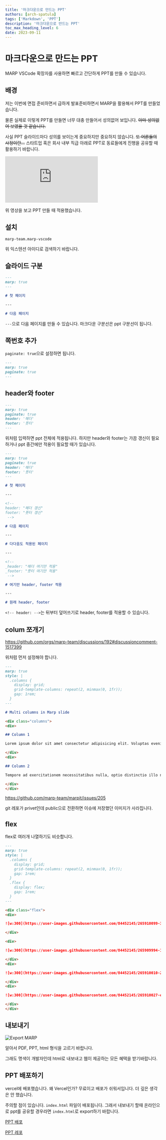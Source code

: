 ```yaml
---
title: '마크다운으로 만드는 PPT'
authors: [arch-spatula]
tags: ['Markdown', 'PPT']
description: '마크다운으로 만드는 PPT'
toc_max_heading_level: 6
date: 2023-09-11
---
```


# 마크다운으로 만드는 PPT

MARP VSCode 확장자를 사용하면 빠르고 간단하게 PPT를 만들 수 있습니다.

<!--truncate-->

## 배경

저는 이번에 면접 준비하면서 급하게 발표준비하면서 MARP을 활용해서 PPT를 만들었습니다.

물론 실제로 이렇게 PPT를 만들면 너무 대충 만들어서 성의없어 보입니다. ~~아마 성의없어 보였을 것 같습니다.~~

사실 PPT 슬라이드마다 성의를 보이는게 중요하지만 중요하지 않습니다. ~~또 어른들의 사정이란...~~ 스타트업 혹은 회사 내부 직급 아래로 PPT로 동료들에게 진행을 공유할 때 활용하기 바랍니다.

<iframe class="codepen" src="https://www.youtube.com/embed/Q2PCO0mKEaU" title="개발자를 위한 PPT 발표앱을 찾았다...!" frameborder="0" allow="accelerometer; autoplay; clipboard-write; encrypted-media; gyroscope; picture-in-picture; web-share" allowfullscreen></iframe>

위 영상을 보고 PPT 만들 때 적용했습니다.

## 설치

```
marp-team.marp-vscode
```

위 익스텐션 아이디로 검색하기 바랍니다.

## 슬라이드 구분

```md
---
marp: true
---

# 첫 페이지

---

# 다음 페이지
```

`---`으로 다음 페이지를 만들 수 있습니다. 마크다운 구분선은 ppt 구분선이 됩니다.

## 쪽번호 추가

`paginate: true`으로 설정하면 됩니다.

```md
---
marp: true
paginate: true
---
```

## header와 footer

```md
---
marp: true
paginate: true
header: '해더'
footer: '풋터'
---
```

위처럼 입력하면 ppt 전체에 적용됩니다. 하지만 header와 footer는 가끔 갱신이 필요하거나 ppt 중간에만 적용이 필요할 때가 있습니다.

```md
---
marp: true
paginate: true
header: '해더'
footer: '풋터'
---

# 첫 페이지

---

<!--
header: "해더 갱신"
footer: "풋터 갱신"
 -->

# 다음 페이지

---

# 다다음도 적용된 페이지

---

<!--
_header: "해더 여기만 적용"
_footer: "풋터 여기만 적용"
 -->

# 여기만 header, footer 적용

---

# 원래 header, footer
```

`<!-- header: -->`는 뒤부터 덮어쓰기로 header, footer를 적용할 수 있습니다.

## colum 쪼개기

https://github.com/orgs/marp-team/discussions/192#discussioncomment-1517399

위처럼 먼저 설정해야 합니다.

```md
---
marp: true
style: |
  .columns {
    display: grid;
    grid-template-columns: repeat(2, minmax(0, 1fr));
    gap: 1rem;
  }
---

# Multi columns in Marp slide

<div class="columns">
<div>

## Column 1

Lorem ipsum dolor sit amet consectetur adipisicing elit. Voluptas eveniet, corporis commodi vitae accusamus obcaecati dolor corrupti eaque id numquam officia velit sapiente incidunt dolores provident laboriosam praesentium nobis culpa.

</div>
<div>

## Column 2

Tempore ad exercitationem necessitatibus nulla, optio distinctio illo non similique? Laborum dolor odio, ipsam incidunt corrupti quia nemo quo exercitationem adipisci quidem nesciunt deserunt repellendus inventore deleniti reprehenderit at earum.

</div>
</div>
```

https://github.com/marp-team/marpit/issues/205

git 레포가 privet인데 public으로 전환하면 이슈에 저장했던 이미지가 사라집니다.

## flex

flex로 여러개 나열하기도 비슷합니다.

```md
---
marp: true
style: |
  .columns {
    display: grid;
    grid-template-columns: repeat(2, minmax(0, 1fr));
    gap: 1rem;
  }
  .flex {
    display: flex;
    gap: 1rem;
  }
---

<div class="flex">
<div>

![w:300](https://user-images.githubusercontent.com/84452145/265910099-3e0c945c-1c52-435b-9d79-fa6522268a32.png)

</div>

<div>

![w:300](https://user-images.githubusercontent.com/84452145/265909994-1db97c44-b0bb-4f49-8e4f-1e5b3fd107e3.png)

</div>
<div>

![w:300](https://user-images.githubusercontent.com/84452145/265910010-2943cefd-38f0-43ef-bc62-85f71ebc5cf0.png)

</div>
<div>

![w:300](https://user-images.githubusercontent.com/84452145/265910027-e1cacc22-7e31-49bd-a707-99bf521f99c7.png)

</div>
</div>
```

## 내보내기

![Export MARP](https://user-images.githubusercontent.com/84452145/266960186-bd5a8ce4-09c4-40fe-adaf-651355a07d1d.png)

알아서 PDF, PPT, html 형식을 고르기 바랍니다.

그래도 명색이 개발자인데 html로 내보내고 웹이 제공하는 모든 혜택을 받기바랍니다.

## PPT 배포하기

vercel에 배포했습니다. 왜 Vercel인가? 무료이고 배포가 쉬워서입니다. 더 깊은 생각은 안 했습니다.

주의할 점이 있습니다. `index.html` 파일이 배포됩니다. 그래서 내보내기 할때 온라인으로 ppt를 공유할 경우라면 `index.html`로 export하기 바랍니다.

[PPT 배포](https://flash-card-ppt.vercel.app/)

[PPT 레포](https://github.com/arch-spatula/flash-card-ppt)
